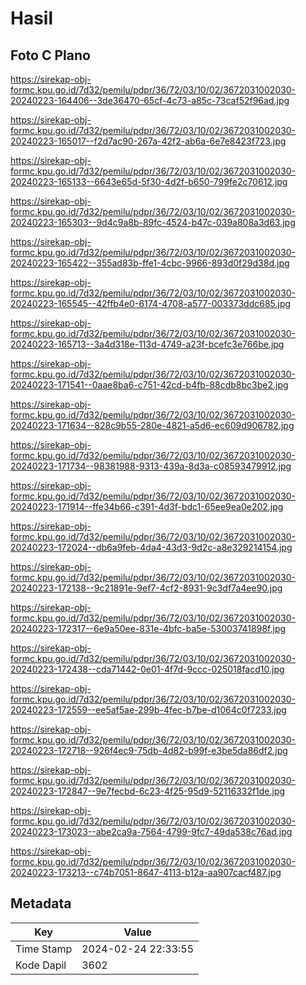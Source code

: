# Hasil

## Foto C Plano

https://sirekap-obj-formc.kpu.go.id/7d32/pemilu/pdpr/36/72/03/10/02/3672031002030-20240223-164406--3de36470-65cf-4c73-a85c-73caf52f96ad.jpg

https://sirekap-obj-formc.kpu.go.id/7d32/pemilu/pdpr/36/72/03/10/02/3672031002030-20240223-165017--f2d7ac90-267a-42f2-ab6a-6e7e8423f723.jpg

https://sirekap-obj-formc.kpu.go.id/7d32/pemilu/pdpr/36/72/03/10/02/3672031002030-20240223-165133--6643e65d-5f30-4d2f-b650-799fe2c70612.jpg

https://sirekap-obj-formc.kpu.go.id/7d32/pemilu/pdpr/36/72/03/10/02/3672031002030-20240223-165303--9d4c9a8b-89fc-4524-b47c-039a808a3d63.jpg

https://sirekap-obj-formc.kpu.go.id/7d32/pemilu/pdpr/36/72/03/10/02/3672031002030-20240223-165422--355ad83b-ffe1-4cbc-9966-893d0f29d38d.jpg

https://sirekap-obj-formc.kpu.go.id/7d32/pemilu/pdpr/36/72/03/10/02/3672031002030-20240223-165545--42ffb4e0-6174-4708-a577-003373ddc685.jpg

https://sirekap-obj-formc.kpu.go.id/7d32/pemilu/pdpr/36/72/03/10/02/3672031002030-20240223-165713--3a4d318e-113d-4749-a23f-bcefc3e766be.jpg

https://sirekap-obj-formc.kpu.go.id/7d32/pemilu/pdpr/36/72/03/10/02/3672031002030-20240223-171541--0aae8ba6-c751-42cd-b4fb-88cdb8bc3be2.jpg

https://sirekap-obj-formc.kpu.go.id/7d32/pemilu/pdpr/36/72/03/10/02/3672031002030-20240223-171634--828c9b55-280e-4821-a5d6-ec609d906782.jpg

https://sirekap-obj-formc.kpu.go.id/7d32/pemilu/pdpr/36/72/03/10/02/3672031002030-20240223-171734--98381988-9313-439a-8d3a-c08593479912.jpg

https://sirekap-obj-formc.kpu.go.id/7d32/pemilu/pdpr/36/72/03/10/02/3672031002030-20240223-171914--ffe34b66-c391-4d3f-bdc1-65ee9ea0e202.jpg

https://sirekap-obj-formc.kpu.go.id/7d32/pemilu/pdpr/36/72/03/10/02/3672031002030-20240223-172024--db6a9feb-4da4-43d3-9d2c-a8e329214154.jpg

https://sirekap-obj-formc.kpu.go.id/7d32/pemilu/pdpr/36/72/03/10/02/3672031002030-20240223-172138--9c21891e-9ef7-4cf2-8931-9c3df7a4ee90.jpg

https://sirekap-obj-formc.kpu.go.id/7d32/pemilu/pdpr/36/72/03/10/02/3672031002030-20240223-172317--6e9a50ee-831e-4bfc-ba5e-53003741898f.jpg

https://sirekap-obj-formc.kpu.go.id/7d32/pemilu/pdpr/36/72/03/10/02/3672031002030-20240223-172438--cda71442-0e01-4f7d-9ccc-025018facd10.jpg

https://sirekap-obj-formc.kpu.go.id/7d32/pemilu/pdpr/36/72/03/10/02/3672031002030-20240223-172559--ee5af5ae-299b-4fec-b7be-d1064c0f7233.jpg

https://sirekap-obj-formc.kpu.go.id/7d32/pemilu/pdpr/36/72/03/10/02/3672031002030-20240223-172718--926f4ec9-75db-4d82-b99f-e3be5da86df2.jpg

https://sirekap-obj-formc.kpu.go.id/7d32/pemilu/pdpr/36/72/03/10/02/3672031002030-20240223-172847--9e7fecbd-6c23-4f25-95d9-52116332f1de.jpg

https://sirekap-obj-formc.kpu.go.id/7d32/pemilu/pdpr/36/72/03/10/02/3672031002030-20240223-173023--abe2ca9a-7564-4799-9fc7-49da538c76ad.jpg

https://sirekap-obj-formc.kpu.go.id/7d32/pemilu/pdpr/36/72/03/10/02/3672031002030-20240223-173213--c74b7051-8647-4113-b12a-aa907cacf487.jpg


## Metadata

| Key        | Value               |
| ---------- | ------------------- |
| Time Stamp | 2024-02-24 22:33:55 |
| Kode Dapil | 3602                |



